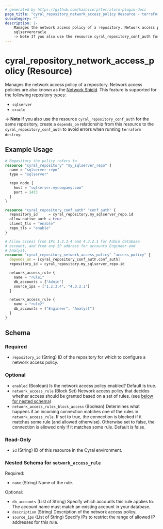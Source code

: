```yaml
---
# generated by https://github.com/hashicorp/terraform-plugin-docs
page_title: "cyral_repository_network_access_policy Resource - terraform-provider-cyral"
subcategory: ""
description: |-
    Manages the network access policy of a repository. Network access policies are also known as the Network Shield https://cyral.com/docs/manage-repositories/network-shield/. This feature is supported for the following repository types:
    sqlserveroracle
    -> Note If you also use the resource cyral_repository_conf_auth for the same repository, create a depends_on relationship from this resource to the cyral_repository_conf_auth to avoid errors when running terraform destroy.
---
```


# cyral_repository_network_access_policy (Resource)

Manages the network access policy of a repository. Network access policies are also known as the [Network Shield](https://cyral.com/docs/manage-repositories/network-shield/). This feature is supported for the following repository types:

-   `sqlserver`
-   `oracle`

-> **Note** If you also use the resource `cyral_repository_conf_auth` for the same repository, create a `depends_on` relationship from this resource to the `cyral_repository_conf_auth` to avoid errors when running `terraform destroy`.

## Example Usage

```terraform
# Repository the policy refers to
resource "cyral_repository" "my_sqlserver_repo" {
  name = "sqlserver-repo"
  type = "sqlserver"

  repo_node {
    host = "sqlserver.mycompany.com"
    port = 1433
  }
}

resource "cyral_repository_conf_auth" "conf_auth" {
  repository_id     = cyral_repository.my_sqlserver_repo.id
  allow_native_auth = true
  client_tls = "enable"
  repo_tls = "enable"
}

# Allow access from IPs 1.2.3.4 and 4.3.2.1 for Admin database
# account, and from any IP address for accounts Engineer and
# Analyst.
resource "cyral_repository_network_access_policy" "access_policy" {
  depends_on = [cyral_repository_conf_auth.conf_auth]
  repository_id = cyral_repository.my_sqlserver_repo.id

  network_access_rule {
    name = "rule1"
    db_accounts = ["Admin"]
    source_ips = ["1.2.3.4", "4.3.2.1"]
  }

  network_access_rule {
    name = "rule2"
    db_accounts = ["Engineer", "Analyst"]
  }
}
```

<!-- schema generated by tfplugindocs -->

## Schema

### Required

-   `repository_id` (String) ID of the repository for which to configure a network access policy.

### Optional

-   `enabled` (Boolean) Is the network access policy enabled? Default is true.
-   `network_access_rule` (Block Set) Network access policy that decides whether access should be granted based on a set of rules. (see [below for nested schema](#nestedblock--network_access_rule))
-   `network_access_rules_block_access` (Boolean) Determines what happens if an incoming connection matches one of the rules in `network_access_rule`. If set to true, the connection is blocked if it matches some rule (and allowed otherwise). Otherwise set to false, the connection is allowed only if it matches some rule. Default is false.

### Read-Only

-   `id` (String) ID of this resource in the Cyral environment.

<a id="nestedblock--network_access_rule"></a>

### Nested Schema for `network_access_rule`

Required:

-   `name` (String) Name of the rule.

Optional:

-   `db_accounts` (List of String) Specify which accounts this rule applies to. The account name must match an existing account in your database.
-   `description` (String) Description of the network access policy.
-   `source_ips` (List of String) Specify IPs to restrict the range of allowed IP addresses for this rule.
